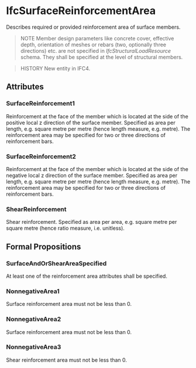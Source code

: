 # IfcSurfaceReinforcementArea

Describes required or provided reinforcement area of surface members.<!-- end of definition -->

> NOTE Member design parameters like concrete cover, effective depth, orientation of meshes or rebars (two, optionally three directions) etc. are not specified in _IfcStructuralLoadResource_ schema. They shall be specified at the level of structural members.

> HISTORY New entity in IFC4.

## Attributes

### SurfaceReinforcement1
Reinforcement at the face of the member which is located at the side of the positive local z direction of the surface member. Specified as area per length, e.g. square metre per metre (hence length measure, e.g. metre). The reinforcement area may be specified for two or three directions of reinforcement bars.

### SurfaceReinforcement2
Reinforcement at the face of the member which is located at the side of the negative local z direction of the surface member. Specified as area per length, e.g. square metre per metre (hence length measure, e.g. metre). The reinforcement area may be specified for two or three directions of reinforcement bars.

### ShearReinforcement
Shear reinforcement. Specified as area per area, e.g. square metre per square metre (hence ratio measure, i.e. unitless).

## Formal Propositions

### SurfaceAndOrShearAreaSpecified
At least one of the reinforcement area attributes shall be specified.

### NonnegativeArea1
Surface reinforcement area must not be less than 0.

### NonnegativeArea2
Surface reinforcement area must not be less than 0.

### NonnegativeArea3
Shear reinforcement area must not be less than 0.
